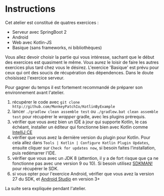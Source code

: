 Instructions
===

Cet atelier est constitué de quatres exercices :

* Serveur avec SpringBoot 2
* Android
* Web avec Kotlin-JS
* Basique (sans frameworks, ni bibliothèques)

Vous allez devoir choisir la partie qui vous intéresse, sachant que le début des exercices est quasiment le même.
Vous aurez le loisir de faire les autres exercices plus tard chez vous le désirez.
L'exercice 'Basique' est prévu pour ceux qui ont des soucis de récupération des dépendences. 
Dans le doute choisissez l'exercice serveur.


Pour gagner du temps il est fortement recommandé de préparer son environnement avant l'atelier.

1. récupérer le code avec `git clone http://github.com/MonkeyPatchIo/KotlinByExample`
2. lancer `./gradlew clean assemble test` ou `./gradlew.bat clean assemble test` pour récupérer le _wrapper_ gradle, avec les plugins prérequis.
3. vérifier que vous avez bien un IDE à jour qui supporte Kotlin, le cas échéant, installer un éditeur qui fonctionne bien avec Kotlin comme [IntelliJ CE](https://www.jetbrains.com/idea/download/)
4. vérifier que vous avez la dernière version du plugin pour Kotlin. 
  Pour cela allez dans `Tools | Kotlin | Configure Kotlin Plugin Updates`, ensuite cliquer sur `Check for updates now`, si besoin faites l'installation, puis redémarrer l'IDE.
5. vérifier que vous avec un JDK 8 (attention, il y a de fort risque que ça ne fonctionne pas avec une version 9 ou 10). Si besoin utilisez [SDKMAN!](http://sdkman.io/) pour récupérer le SDK.
6. si vous opter pour l'exercice Android, vérifier que vous avez la version 27 du SDK, et [Android Studio](https://developer.android.com/studio/index.html) en version 3+

La suite sera expliquée pendant l'atelier.
